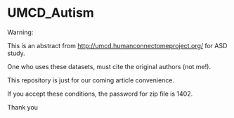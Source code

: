# UMCD_Autism
Warning:

This is an abstract from http://umcd.humanconnectomeproject.org/ for ASD study.

One who uses these datasets, must cite the original authors (not me!).

This repository is just for our coming article convenience.

If you accept these conditions, the password for zip file is 1402.

Thank you
